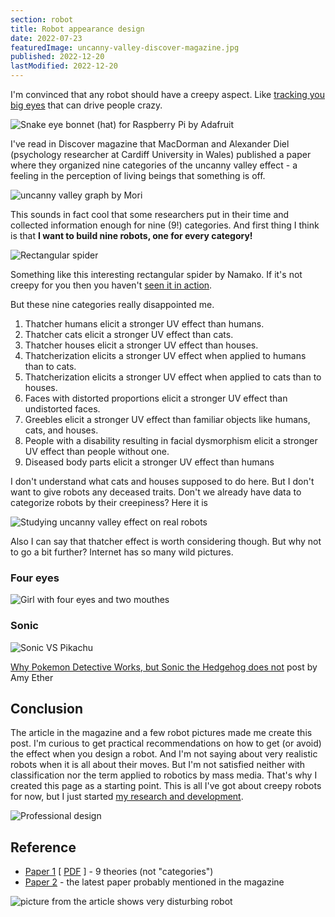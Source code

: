 ```yaml
---
section: robot
title: Robot appearance design
date: 2022-07-23
featuredImage: uncanny-valley-discover-magazine.jpg
published: 2022-12-20
lastModified: 2022-12-20
---
```


I'm convinced that any robot should have a creepy aspect. Like [tracking you big eyes](https://www.adafruit.com/product/3813) that can drive people crazy.

![Snake eye bonnet (hat) for Raspberry Pi by Adafruit](./big-robot-eyes.jpg "Just two LCD displays and convex lenses, but it already adds life")

I've read in Discover magazine that MacDorman and Alexander Diel (psychology researcher at Cardiff University in Wales) published a paper where they organized nine categories of the uncanny valley effect - a feeling in the perception of living beings that something is off.

![uncanny valley graph by Mori](./uncanny-valley-graph-mori.png "Credit to Diel & MacDorman, Journal of Vision 2021")

This sounds in fact cool that some researchers put in their time and collected information enough for nine (9!) categories. And first thing I think is that **I want to build nine robots, one for every category!**

![Rectangular spider](./rectangular-spider.jpg)

Something like this interesting rectangular spider by Namako. If it's not creepy for you then you haven't [seen it in action](https://twitter.com/KantenNamako/status/1577672677497896961).

But these nine categories really disappointed me.

1. Thatcher humans elicit a stronger UV effect than humans.
2. Thatcher cats elicit a stronger UV effect than cats.
3. Thatcher houses elicit a stronger UV effect than houses.
4. Thatcherization elicits a stronger UV effect when applied to humans than to cats.
5. Thatcherization elicits a stronger UV effect when applied to cats than to houses.
6. Faces with distorted proportions elicit a stronger UV effect than undistorted faces.
7. Greebles elicit a stronger UV effect than familiar objects like humans, cats, and houses.
8. People with a disability resulting in facial dysmorphism elicit a stronger UV effect than people without one.
9. Diseased body parts elicit a stronger UV effect than humans

I don't understand what cats and houses supposed to do here. But I don't want to give robots any deceased traits. Don't we already have data to categorize robots by their creepiness? Here it is

![Studying uncanny valley effect on real robots](./robot-faces-study.jpg "Picture from paper: Navigating a social world with robot partners: A quantitative cartography of the Uncanny Valley by Mathur and Reichling")

Also I can say that thatcher effect is worth considering though. But why not to go a bit further? Internet has so many wild pictures.


### Four eyes

![Girl with four eyes and two mouthes](./four-eyes.jpg "Credit probably goes to anti alcohol campaing ad")

### Sonic

![Sonic VS Pikachu](./sonic-vs-pikachu.jpg)

[Why Pokemon Detective Works, but Sonic the Hedgehog does not](https://www.writingintotheether.com/the-uncanny-valley-why-pokemon-detective-works-but-sonic-the-hedgehog-does-not/) post by Amy Ether


## Conclusion

The article in the magazine and a few robot pictures made me create this post. I'm curious to get practical recommendations on how to get (or avoid) the effect when you design a robot. And I'm not saying about very realistic robots when it is all about their moves. But I'm not satisfied neither with classification nor the term applied to robotics by mass media. That's why I created this page as a starting point. This is all I've got about creepy robots for now, but I just started [my research and development](/make/robot).

![Professional design](./Robots_by_Methane_Studios.jpg "Robots by Methane Studios")


## Reference

- [Paper 1](https://www.semanticscholar.org/paper/Creepy-cats-and-strange-high-houses%3A-Support-for-in-Diel-Macdorman/da9f0e4fdd00d32c58d44308f312b487563dd52c) [ [PDF](https://pdfs.semanticscholar.org/6c45/f56d81df1e67dd3ea90be780541e0859516d.pdf) ] - 9 theories (not "categories")
- [Paper 2](https://www.researchgate.net/publication/353373476_A_Meta-analysis_of_the_Uncanny_Valley%27s_Independent_and_Dependent_Variables) - the latest paper probably mentioned in the magazine


![picture from the article shows very disturbing robot](./uncanny-valley-discover-magazine.jpg)
